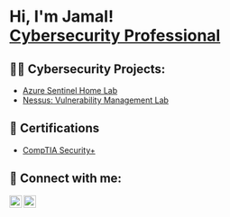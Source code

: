 <h1>Hi, I'm Jamal! <br/><a href="https://www.linkedin.com/in/jamal-mays/">Cybersecurity Professional</a>

<h2>👨‍💻 Cybersecurity Projects:</h2>

- [Azure Sentinel Home Lab](https://github.com/JamalMays6/SIEM-AzureSentinelLab)
- [Nessus: Vulnerability Management Lab](https://github.com/JamalMays6/LABURL)

<h2>📄 Certifications</h2>

- [CompTIA Security+](https://www.credly.com/earner/earned/badge/f50e653f-9af8-4834-bdbf-3c5ddac114bd)

<h2> 🤳 Connect with me:</h2>

[<img align="left" alt="jamal-mays/ | Twitter" width="22px" src="https://cdn.jsdelivr.net/npm/simple-icons@v3/icons/twitter.svg" />][twitter]
[<img align="left" alt="jamal-mays/ | LinkedIn" width="22px" src="https://cdn.jsdelivr.net/npm/simple-icons@v3/icons/linkedin.svg" />][linkedin]

[twitter]: https://twitter.com/
[linkedin]: https://linkedin.com/in/jamal-mays/

<!--
**joshmadakor1/joshmadakor1** is a ✨ _special_ ✨ repository because its `README.md` (this file) appears on your GitHub profile.

Here are some ideas to get you started:

- 🔭 I’m currently working on ...
- 🌱 I’m currently learning ...
- 👯 I’m looking to collaborate on ...
- 🤔 I’m looking for help with ...
- 💬 Ask me about ...
- 📫 How to reach me: ...
- 😄 Pronouns: ...
- ⚡ Fun fact: ...
-->
